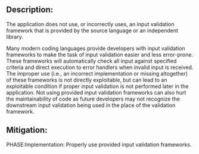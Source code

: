 ## Description:

The application does not use, or incorrectly uses, an input validation framework that is provided by the source language or an independent library.

Many modern coding languages provide developers with input validation frameworks to make the task of input validation easier and less error-prone. These frameworks will automatically check all input against specified criteria and direct execution to error handlers when invalid input is received. The improper use (i.e., an incorrect implementation or missing altogether) of these frameworks is not directly exploitable, but can lead to an exploitable condition if proper input validation is not performed later in the application. Not using provided input validation frameworks can also hurt the maintainability of code as future developers may not recognize the downstream input validation being used in the place of the validation framework.

## Mitigation:


PHASE:Implementation:
Properly use provided input validation frameworks.

